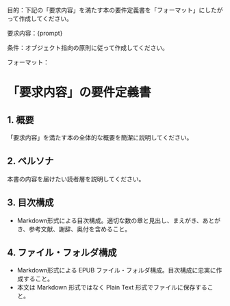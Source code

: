目的：下記の「要求内容」を満たす本の要件定義書を「フォーマット」にしたがって作成してください。

要求内容：{prompt}

条件：オブジェクト指向の原則に従って作成してください。

フォーマット：

# 「要求内容」の要件定義書

## 1. 概要
「要求内容」を満たす本の全体的な概要を簡潔に説明してください。

## 2. ペルソナ
本書の内容を届けたい読者層を説明してください。

## 3. 目次構成
- Markdown形式による目次構成。適切な数の章と見出し、まえがき、あとがき、参考文献、謝辞、奥付を含めること。

## 4. ファイル・フォルダ構成
- Markdown形式による EPUB ファイル・フォルダ構成。目次構成に忠実に作成すること。
- 本文は Markdown 形式ではなく Plain Text 形式でファイルに保存すること。

